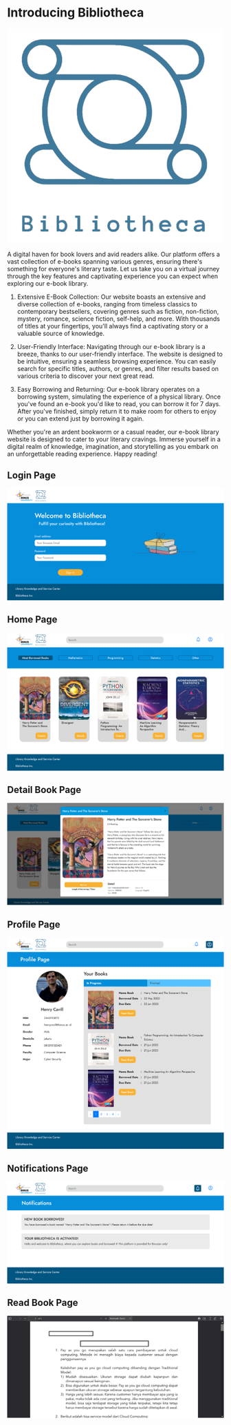 # Introducing Bibliotheca

![Alt text](./public/assets/logo/bibliotheca-logo-cropped.png "Logo Bibliotheca")

A digital haven for book lovers and avid readers alike. Our platform offers a vast collection of e-books spanning various genres, ensuring there's something for everyone's literary taste. Let us take you on a virtual journey through the key features and captivating experience you can expect when exploring our e-book library.

1. Extensive E-Book Collection: Our website boasts an extensive and diverse collection of e-books, ranging from timeless classics to contemporary bestsellers, covering genres such as fiction, non-fiction, mystery, romance, science fiction, self-help, and more. With thousands of titles at your fingertips, you'll always find a captivating story or a valuable source of knowledge.

2. User-Friendly Interface: Navigating through our e-book library is a breeze, thanks to our user-friendly interface. The website is designed to be intuitive, ensuring a seamless browsing experience. You can easily search for specific titles, authors, or genres, and filter results based on various criteria to discover your next great read.

3. Easy Borrowing and Returning: Our e-book library operates on a borrowing system, simulating the experience of a physical library. Once you've found an e-book you'd like to read, you can borrow it for 7 days. After you've finished, simply return it to make room for others to enjoy or you can extend just by borrowing it again.

Whether you're an ardent bookworm or a casual reader, our e-book library website is designed to cater to your literary cravings. Immerse yourself in a digital realm of knowledge, imagination, and storytelling as you embark on an unforgettable reading experience. Happy reading!

## Login Page
![Alt text](./public/documentation/1_login.png "Login Page")

## Home Page
![Alt text](./public/documentation/2_homepage.png "Home Page")

## Detail Book Page
![Alt text](./public/documentation/3_detail.png "Detail Book Page")

## Profile Page
![Alt text](./public/documentation/4_profile.png "Profile Page")

## Notifications Page
![Alt text](./public/documentation/5_notifications.png "Notifications Page")

## Read Book Page
![Alt text](./public/documentation/6_read_book.png "Read Book Page")
